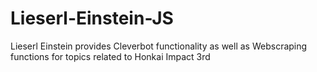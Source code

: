 # Lieserl-Einstein-JS
 Lieserl Einstein provides Cleverbot functionality as well as Webscraping functions for topics related to Honkai Impact 3rd
